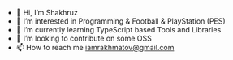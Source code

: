 - 👋 Hi, I’m Shakhruz
- 👀 I’m interested in Programming & Football & PlayStation (PES)
- 🌱 I’m currently learning TypeScript based Tools and Libraries
- 💞️ I’m looking to contribute on some OSS
- 📫 How to reach me iamrakhmatov@gmail.com

<!---
iamrakhmatov/iamrakhmatov is a ✨ special ✨ repository because its `README.md` (this file) appears on your GitHub profile.
You can click the Preview link to take a look at your changes.
--->
